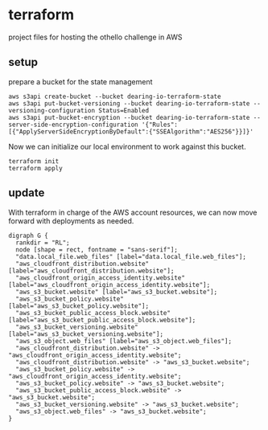# terraform

project files for hosting the othello challenge in AWS

## setup

prepare a bucket for the state management

```
aws s3api create-bucket --bucket dearing-io-terraform-state
aws s3api put-bucket-versioning --bucket dearing-io-terraform-state --versioning-configuration Status=Enabled
aws s3api put-bucket-encryption --bucket dearing-io-terraform-state --server-side-encryption-configuration '{"Rules":[{"ApplyServerSideEncryptionByDefault":{"SSEAlgorithm":"AES256"}}]}'
```

Now we can initialize our local environment to work against this bucket.

```
terraform init
terraform apply
```

## update

With terraform in charge of the AWS account resources, we can now move forward with deployments as needed. 


```mermaid
digraph G {
  rankdir = "RL";
  node [shape = rect, fontname = "sans-serif"];
  "data.local_file.web_files" [label="data.local_file.web_files"];
  "aws_cloudfront_distribution.website" [label="aws_cloudfront_distribution.website"];
  "aws_cloudfront_origin_access_identity.website" [label="aws_cloudfront_origin_access_identity.website"];
  "aws_s3_bucket.website" [label="aws_s3_bucket.website"];
  "aws_s3_bucket_policy.website" [label="aws_s3_bucket_policy.website"];
  "aws_s3_bucket_public_access_block.website" [label="aws_s3_bucket_public_access_block.website"];
  "aws_s3_bucket_versioning.website" [label="aws_s3_bucket_versioning.website"];
  "aws_s3_object.web_files" [label="aws_s3_object.web_files"];
  "aws_cloudfront_distribution.website" -> "aws_cloudfront_origin_access_identity.website";
  "aws_cloudfront_distribution.website" -> "aws_s3_bucket.website";
  "aws_s3_bucket_policy.website" -> "aws_cloudfront_origin_access_identity.website";
  "aws_s3_bucket_policy.website" -> "aws_s3_bucket.website";
  "aws_s3_bucket_public_access_block.website" -> "aws_s3_bucket.website";
  "aws_s3_bucket_versioning.website" -> "aws_s3_bucket.website";
  "aws_s3_object.web_files" -> "aws_s3_bucket.website";
}

```